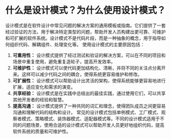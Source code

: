 # 什么是设计模式？为什么使用设计模式？
设计模式是在软件设计中常见问题的解决方案的通用模板或指南。它们提供了一套经过验证的方法，用于解决特定类型的问题，帮助开发人员构建出更可靠、可维护和可扩展的软件系统。设计模式不是代码片段，而是一种抽象的概念，用于指导如何组织代码、解耦组件、处理变化等。
使用设计模式的主要原因包括：
1.  **可重用性：** 设计模式提供了经过测试和验证的解决方案，可以在不同的项目和场景中重复使用，避免重复造轮子，提高开发效率。 
2.  **可维护性：** 设计模式可以使代码更加结构化、清晰，并将不同的关注点分离开来。这样可以减少代码之间的耦合，使得系统更容易维护和修改。 
3.  **可扩展性：** 设计模式可以帮助设计出灵活的架构，使得系统能够更容易地进行扩展，适应变化和需求的演变。 
4.  **共享经验：** 设计模式是在实践中总结出的最佳实践，通过使用它们，可以共享其他开发者的经验和智慧。 
5.  **提高沟通：** 设计模式提供了一种共同的词汇和理念，使得团队成员之间更容易沟通和理解代码的结构和设计。 
常见的设计模式包括单例模式、工厂模式、观察者模式、策略模式、装饰器模式、适配器模式等。不同的设计模式适用于不同的问题场景，使用合适的设计模式可以帮助开发人员更好地组织代码，提高软件系统的质量和可维护性。
